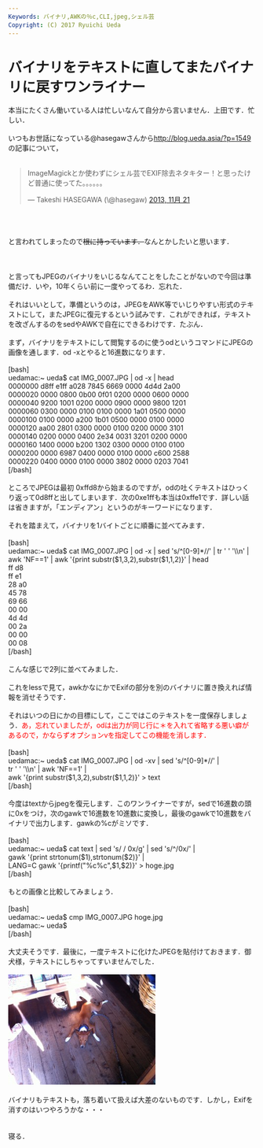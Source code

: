 ```yaml
---
Keywords: バイナリ,AWKの％c,CLI,jpeg,シェル芸
Copyright: (C) 2017 Ryuichi Ueda
---
```


# バイナリをテキストに直してまたバイナリに戻すワンライナー
本当にたくさん働いている人は忙しいなんて自分から言いません．上田です．忙しい．<br />
<br />
いつもお世話になっている\@hasegawさんから<a href="http://blog.ueda.asia/?p=1549" target="_blank">http://blog.ueda.asia/?p=1549</a>の記事について，<br />
<br />
<blockquote class="twitter-tweet" lang="ja"><p>ImageMagickとか使わずにシェル芸でEXIF除去ネタキター！と思ったけど普通に使ってた。。。。。。</p>&mdash; Takeshi HASEGAWA (\@hasegaw) <a href="https://twitter.com/hasegaw/statuses/403387610220871681">2013, 11月 21</a></blockquote><br />
<script async src="//platform.twitter.com/widgets.js" charset="utf-8"></script><br />
<br />
と言われてしまったので<del datetime="2013-11-21T12:17:47+00:00">根に持っています．</del>なんとかしたいと思います．<br />
<br />
<!--more--><br />
<br />
と言ってもJPEGのバイナリをいじるなんてことをしたことがないので今回は準備だけ．いや，10年くらい前に一度やってるわ．忘れた．<br />
<br />
それはいいとして，準備というのは，JPEGをAWK等でいじりやすい形式のテキストにして，またJPEGに復元するという試みです．これができれば，テキストを改ざんするのをsedやAWKで自在にできるわけです．たぶん．<br />
<br />
まず，バイナリをテキストにして閲覧するのに使うodというコマンドにJPEGの画像を通します．od -xとやると16進数になります．<br />
<br />
[bash]<br />
uedamac:~ ueda$ cat IMG_0007.JPG | od -x | head<br />
0000000 d8ff e1ff a028 7845 6669 0000 4d4d 2a00<br />
0000020 0000 0800 0b00 0f01 0200 0000 0600 0000<br />
0000040 9200 1001 0200 0000 0900 0000 9800 1201<br />
0000060 0300 0000 0100 0100 0000 1a01 0500 0000<br />
0000100 0100 0000 a200 1b01 0500 0000 0100 0000<br />
0000120 aa00 2801 0300 0000 0100 0200 0000 3101<br />
0000140 0200 0000 0400 2e34 0031 3201 0200 0000<br />
0000160 1400 0000 b200 1302 0300 0000 0100 0100<br />
0000200 0000 6987 0400 0000 0100 0000 c600 2588<br />
0000220 0400 0000 0100 0000 3802 0000 0203 7041<br />
[/bash]<br />
<br />
ところでJPEGは最初 0xffd8から始まるのですが，odの吐くテキストはひっくり返って0d8ffと出してしまいます．次の0xe1ffも本当は0xffe1です．詳しい話は省きますが，「エンディアン」というのがキーワードになります．<br />
<br />
それを踏まえて，バイナリを1バイトごとに順番に並べてみます．<br />
<br />
[bash]<br />
uedamac:~ ueda$ cat IMG_0007.JPG | od -x | sed 's/^[0-9]*//' | tr ' ' '\\n' | <br />
awk 'NF==1' | awk '{print substr($1,3,2),substr($1,1,2)}' | head<br />
ff d8<br />
ff e1<br />
28 a0<br />
45 78<br />
69 66<br />
00 00<br />
4d 4d<br />
00 2a<br />
00 00<br />
00 08<br />
[/bash]<br />
<br />
こんな感じで2列に並べてみました．<br />
<br />
これをlessで見て，awkかなにかでExifの部分を別のバイナリに置き換えれば情報を消せそうです．<br />
<br />
それはいつの日にかの目標にして，ここではこのテキストを一度保存しましょう．<span style="color:red">あ，忘れていましたが，odは出力が同じ行に＊を入れて省略する悪い癖があるので，かならずオプションvを指定してこの機能を消します．</span><br />
<br />
[bash]<br />
uedamac:~ ueda$ cat IMG_0007.JPG | od -xv | sed 's/^[0-9]*//' | <br />
tr ' ' '\\n' | awk 'NF==1' | <br />
awk '{print substr($1,3,2),substr($1,1,2)}' &gt; text<br />
[/bash]<br />
<br />
今度はtextからjpegを復元します．このワンライナーですが，sedで16進数の頭に0xをつけ，次のgawkで16進数を10進数に変換し，最後のgawkで10進数をバイナリで出力します．gawkの%cがミソです．<br />
<br />
[bash]<br />
uedamac:~ ueda$ cat text | sed 's/ / 0x/g' | sed 's/^/0x/' | <br />
gawk '{print strtonum($1),strtonum($2)}' | <br />
LANG=C gawk '{printf(&quot;%c%c&quot;,$1,$2)}' &gt; hoge.jpg <br />
[/bash]<br />
<br />
もとの画像と比較してみましょう．<br />
<br />
[bash]<br />
uedamac:~ ueda$ cmp IMG_0007.JPG hoge.jpg <br />
uedamac:~ ueda$ <br />
[/bash]<br />
<br />
大丈夫そうです．最後に，一度テキストに化けたJPEGを貼付けておきます．御犬様，テキストにしちゃってすいませんでした．<br />
<br />
<a href="hoge.jpg"><img src="hoge-300x224.jpg" alt="hoge" width="300" height="224" class="aligncenter size-medium wp-image-1621" /></a><br />
<br />
バイナリもテキストも，落ち着いて扱えば大差のないものです．しかし，Exifを消すのはいつやろうかな・・・<br />
<br />
<br />
寝る．
